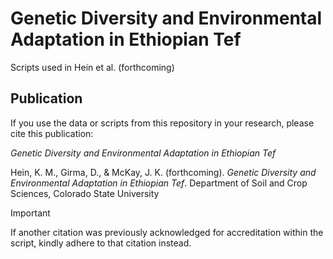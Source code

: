 # Genetic Diversity and Environmental Adaptation in Ethiopian Tef 
Scripts used in Hein et al. (forthcoming)

## Publication
If you use the data or scripts from this repository in your research, please cite this publication:

*Genetic Diversity and Environmental Adaptation in Ethiopian Tef*

Hein, K. M., Girma, D., & McKay, J. K. (forthcoming). _Genetic Diversity and Environmental Adaptation in Ethiopian Tef_. 
       Department of Soil and Crop Sciences, Colorado State University

>[!IMPORTANT]
> If another citation was previously acknowledged for accreditation within the script, kindly adhere to that citation instead.
